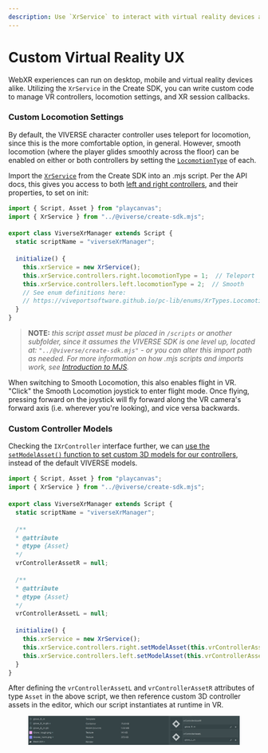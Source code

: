 ```yaml
---
description: Use `XrService` to interact with virtual reality devices and controllers
---
```


# Custom Virtual Reality UX

WebXR experiences can run on desktop, mobile and virtual reality devices alike. Utilizing the `XrService` in the Create SDK, you can write custom code to manage VR controllers, locomotion settings, and XR session callbacks.

### Custom Locomotion Settings

By default, the VIVERSE character controller uses teleport for locomotion, since this is the more comfortable option, in general. However, smooth locomotion (where the player glides smoothly across the floor) can be enabled on either or both controllers by setting the [`LocomotionType`](https://viveportsoftware.github.io/pc-lib/enums/XrTypes.LocomotionTypes.html) of each.

Import the [`XrService`](https://viveportsoftware.github.io/pc-lib/classes/XrService.html) from the Create SDK into an .mjs script. Per the API docs, this gives you access to both [left and right controllers](https://viveportsoftware.github.io/pc-lib/classes/XrService.html#controllers), and their properties, to set on init:

```javascript
import { Script, Asset } from "playcanvas";
import { XrService } from "../@viverse/create-sdk.mjs";

export class ViverseXrManager extends Script {
  static scriptName = "viverseXrManager";
  
  initialize() {
    this.xrService = new XrService();
    this.xrService.controllers.right.locomotionType = 1;  // Teleport
    this.xrService.controllers.left.locomotionType = 2;  // Smooth
    // See enum definitions here:
    // https://viveportsoftware.github.io/pc-lib/enums/XrTypes.LocomotionTypes.html
  }
}
```

> **NOTE:** _this script asset must be placed in `/scripts` or another subfolder, since it assumes the VIVERSE SDK is one level up, located at: `"../@viverse/create-sdk.mjs"` - or you can alter this import path as needed. For more information on how .mjs scripts and imports work, see_ [_Introduction to MJS_](introduction-to-mjs.md)_._

When switching to Smooth Locomotion, this also enables flight in VR. "Click" the Smooth Locomotion joystick to enter flight mode. Once flying, pressing forward on the joystick will fly forward along the VR camera's forward axis (i.e. wherever you're looking), and vice versa backwards.

### Custom Controller Models

Checking the `IXrController` interface further, we can [use the `setModelAsset()` function to set custom 3D models for our controllers](https://viveportsoftware.github.io/pc-lib/interfaces/IXrController.html#setModelAsset.setModelAsset-1), instead of the default VIVERSE models.

```javascript
import { Script, Asset } from "playcanvas";
import { XrService } from "../@viverse/create-sdk.mjs";

export class ViverseXrManager extends Script {
  static scriptName = "viverseXrManager";
  
  /**
  * @attribute
  * @type {Asset}
  */
  vrControllerAssetR = null;

  /**
  * @attribute
  * @type {Asset}
  */
  vrControllerAssetL = null;

  initialize() {
    this.xrService = new XrService();
    this.xrService.controllers.right.setModelAsset(this.vrControllerAssetR);
    this.xrService.controllers.left.setModelAsset(this.vrControllerAssetL);
  }
}
```

After defining the `vrControllerAssetL` and `vrControllerAssetR` attributes of type `Asset` in the above script, we then reference custom 3D controller assets in the editor, which our script instantiates at runtime in VR.

<figure><img src="../../.gitbook/assets/image (744).png" alt=""><figcaption></figcaption></figure>


